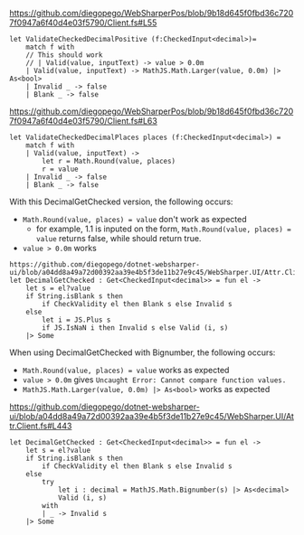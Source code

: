 ﻿
https://github.com/diegopego/WebSharperPos/blob/9b18d645f0fbd36c7207f0947a6f40d4e03f5790/Client.fs#L55

```
let ValidateCheckedDecimalPositive (f:CheckedInput<decimal>)=
    match f with
    // This should work
    // | Valid(value, inputText) -> value > 0.0m
    | Valid(value, inputText) -> MathJS.Math.Larger(value, 0.0m) |> As<bool>
    | Invalid _ -> false
    | Blank _ -> false
```

https://github.com/diegopego/WebSharperPos/blob/9b18d645f0fbd36c7207f0947a6f40d4e03f5790/Client.fs#L63
```
let ValidateCheckedDecimalPlaces places (f:CheckedInput<decimal>) =
    match f with
    | Valid(value, inputText) ->
        let r = Math.Round(value, places)
        r = value
    | Invalid _ -> false
    | Blank _ -> false
```


With this DecimalGetChecked version, the following occurs:
- `Math.Round(value, places) = value` don't work as expected
  - for example, 1.1 is inputed on the form, `Math.Round(value, places) = value` returns false, while should return true.
- `value > 0.0m` works
```
https://github.com/diegopego/dotnet-websharper-ui/blob/a04dd8a49a72d00392aa39e4b5f3de11b27e9c45/WebSharper.UI/Attr.Client.fs#L443
let DecimalGetChecked : Get<CheckedInput<decimal>> = fun el ->
    let s = el?value
    if String.isBlank s then
        if CheckValidity el then Blank s else Invalid s
    else
        let i = JS.Plus s
        if JS.IsNaN i then Invalid s else Valid (i, s)
    |> Some
```


When using DecimalGetChecked with Bignumber, the following occurs:
- `Math.Round(value, places) = value` works as expected
- `value > 0.0m` gives `Uncaught Error: Cannot compare function values.`
- `MathJS.Math.Larger(value, 0.0m) |> As<bool>` works as expected

https://github.com/diegopego/dotnet-websharper-ui/blob/a04dd8a49a72d00392aa39e4b5f3de11b27e9c45/WebSharper.UI/Attr.Client.fs#L443

```
let DecimalGetChecked : Get<CheckedInput<decimal>> = fun el ->
    let s = el?value
    if String.isBlank s then
        if CheckValidity el then Blank s else Invalid s
    else
        try
            let i : decimal = MathJS.Math.Bignumber(s) |> As<decimal>
            Valid (i, s)
        with
        | _ -> Invalid s
    |> Some
```